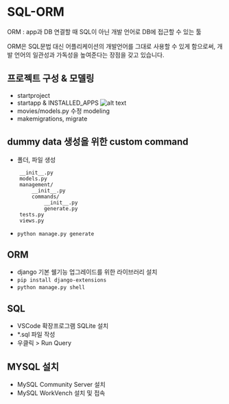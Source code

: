 # SQL-ORM
ORM : app과 DB 연결할 때 SQL이 아닌 개발 언어로 DB에 접근할 수 있는 툴 

ORM은 SQL문법 대신 어플리케이션의 개발언어를 그대로 사용할 수 있게 함으로써, 개발 언어의 일관성과 가독성을 높여준다는 장점을 갖고 있습니다.

## 프로젝트 구성 & 모델링
- startproject
- startapp & INSTALLED_APPS
![alt text](image.png)
- movies/models.py 수정 modeling
- makemigrations, migrate

## dummy data 생성을 위한 custom command
- 폴더, 파일 생성
```movies/
    __init__.py
    models.py
    management/
        __init__.py
        commands/
            __init__.py
            generate.py
    tests.py
    views.py
```
- `python manage.py generate`

## ORM
- django 기본 쉘기능 업그레이드를 위한 라이브러리 설치
- `pip install django-extensions`
- `python manage.py shell`

## SQL
- VSCode 확장프로그램 SQLite 설치
- *.sql 파일 작성
- 우클릭 > Run Query

## MYSQL 설치
- MySQL Community Server 설치
- MySQL WorkVench 설치 및 접속